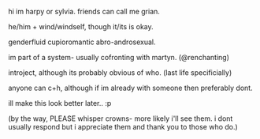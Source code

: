 hi im harpy or sylvia.  friends can call me grian.  

he/him + wind/windself, though it/its is okay.  

genderfluid cupioromantic abro-androsexual.

im part of a system- usually cofronting with martyn. (@renchanting)

introject, although its probably obvious of who. (last life specificially)

anyone can c+h, although if im already with someone then preferably dont.

ill make this look better later.. :p

(by the way, PLEASE whisper crowns- more likely i'll see them. i dont usually respond but i appreciate them and thank you to those who do.)
